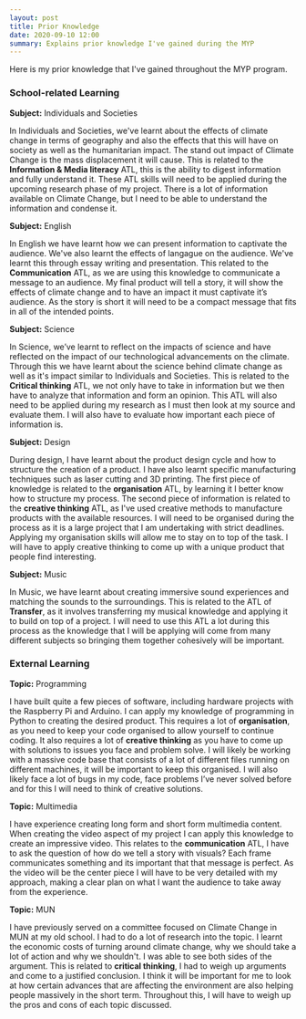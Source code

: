 ```yaml
---
layout: post
title: Prior Knowledge
date: 2020-09-10 12:00
summary: Explains prior knowledge I've gained during the MYP
---
```


Here is my prior knowledge that I've gained throughout the MYP program.

### School-related Learning


**Subject:** Individuals and Societies

In Individuals and Societies, we've learnt about the effects of climate change in terms of geography and also the effects that this will have on society as well as the humanitarian impact. The stand out impact of Climate Change is the mass displacement it will cause. This is related to the **Information & Media literacy** ATL, this is the ability to digest information and fully understand it. These ATL skills will need to be applied during the upcoming research phase of my project. There is a lot of information available on Climate Change, but I need to be able to understand the information and condense it.

**Subject:** English 

In English we have learnt how we can present information to captivate the audience. We've also learnt the effects of langague on the audience. We've learnt this through essay writing and presentation. This related to the **Communication** ATL, as we are using this knowledge to communicate a message to an audience. My final product will tell a story, it will show the effects of climate change and to have an impact it must captivate it’s audience. As the story is short it will need to be a compact message that fits in all of the intended points. 

**Subject:** Science

In Science, we’ve learnt to reflect on the impacts of science and have reflected on the impact of our technological advancements on the climate. Through this we have learnt about the science behind climate change as well as it's impact similar to Individuals and Societies. This is related to the **Critical thinking** ATL, we not only have to take in information but we then have to analyze that information and form an opinion. This ATL will also need to be applied during my research as I must then look at my source and evaluate them. I will also have to evaluate how important each piece of information is.

**Subject:** Design

During design, I have learnt about the product design cycle and how to structure the creation of a product. I have also learnt specific manufacturing techniques such as laser cutting and 3D printing. The first piece of knowledge is related to the **organisation** ATL, by learning it I better know how to structure my process. The second piece of information is related to the **creative thinking** ATL, as I've used creative methods to manufacture products with the available resources. I will need to be organised during the process as it is a large project that I am undertaking with strict deadlines. Applying my organisation skills will allow me to stay on to top of the task. I will have to apply creative thinking to come up with a unique product that people find interesting.

**Subject:** Music

In Music, we have learnt about creating immersive sound experiences and matching the sounds to the surroundings. This is related to the ATL of **Transfer**, as it involves transferring my musical knowledge and applying it to build on top of a project. I will need to use this ATL a lot during this process as the knowledge that I will be applying will come from many different subjects so bringing them together cohesively will be important.

### External Learning

**Topic:** Programming

I have built quite a few pieces of software, including hardware projects with the Raspberry Pi and Arduino. I can apply my knowledge of programming in Python to creating the desired product. This requires a lot of **organisation**, as you need to keep your code organised to allow yourself to continue coding. It also requires a lot of **creative thinking** as you have to come up with solutions to issues you face and problem solve. I will likely be working with a massive code base that consists of a lot of different files running on different machines, it will be important to keep this organised. I will also likely face a lot of bugs in my code, face problems I’ve never solved before and for this I will need to think of creative solutions.

**Topic:** Multimedia

I have experience creating long form and short form multimedia content. When creating the video aspect of my project I can apply this knowledge to create an impressive video. This relates to the **communication** ATL, I have to ask the question of how do we tell a story with visuals? Each frame communicates something and its important that that message is perfect. As the video will be the center piece I will have to be very detailed with my approach, making a clear plan on what I want the audience to take away from the experience.

**Topic:**  MUN 

I have previously served on a committee focused on Climate Change in MUN at my old school. I had to do a lot of research into the topic. I learnt the economic costs of turning around climate change, why we should take a lot of action and why we shouldn't. I was able to see both sides of the argument. This is related to **critical thinking**, I had to weigh up arguments and come to a justified conclusion. I think it will be important for me to look at how certain advances that are affecting the environment are also helping people massively in the short term. Throughout this, I will have to weigh up the pros and cons of each topic discussed.
